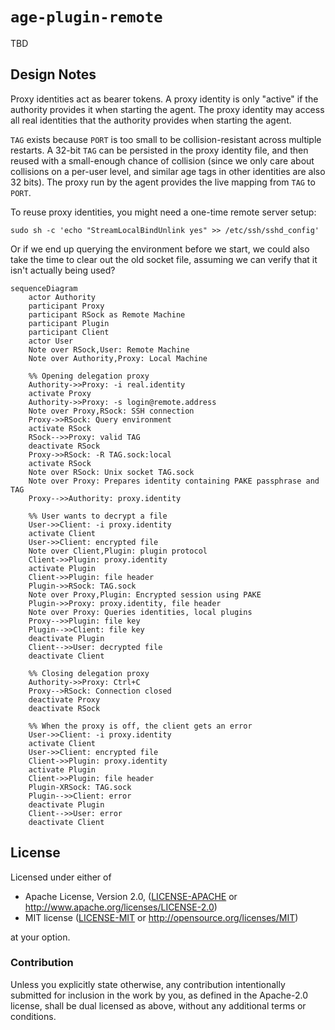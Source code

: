 # `age-plugin-remote`

TBD

## Design Notes

Proxy identities act as bearer tokens. A proxy identity is only "active" if the authority
provides it when starting the agent. The proxy identity may access all real identities
that the authority provides when starting the agent.

`TAG` exists because `PORT` is too small to be collision-resistant across multiple
restarts. A 32-bit `TAG` can be persisted in the proxy identity file, and then reused with
a small-enough chance of collision (since we only care about collisions on a per-user
level, and similar age tags in other identities are also 32 bits). The proxy run by the
agent provides the live mapping from `TAG` to `PORT`.

To reuse proxy identities, you might need a one-time remote server setup:

```
sudo sh -c 'echo "StreamLocalBindUnlink yes" >> /etc/ssh/sshd_config'
```

Or if we end up querying the environment before we start, we could also take the time to
clear out the old socket file, assuming we can verify that it isn't actually being used?

```mermaid
sequenceDiagram
    actor Authority
    participant Proxy
    participant RSock as Remote Machine
    participant Plugin
    participant Client
    actor User
    Note over RSock,User: Remote Machine
    Note over Authority,Proxy: Local Machine

    %% Opening delegation proxy
    Authority->>Proxy: -i real.identity
    activate Proxy
    Authority->>Proxy: -s login@remote.address
    Note over Proxy,RSock: SSH connection
    Proxy->>RSock: Query environment
    activate RSock
    RSock-->>Proxy: valid TAG
    deactivate RSock
    Proxy->>RSock: -R TAG.sock:local
    activate RSock
    Note over RSock: Unix socket TAG.sock
    Note over Proxy: Prepares identity containing PAKE passphrase and TAG
    Proxy-->>Authority: proxy.identity

    %% User wants to decrypt a file
    User->>Client: -i proxy.identity
    activate Client
    User->>Client: encrypted file
    Note over Client,Plugin: plugin protocol
    Client->>Plugin: proxy.identity
    activate Plugin
    Client->>Plugin: file header
    Plugin->>RSock: TAG.sock
    Note over Proxy,Plugin: Encrypted session using PAKE
    Plugin->>Proxy: proxy.identity, file header
    Note over Proxy: Queries identities, local plugins
    Proxy-->>Plugin: file key
    Plugin-->>Client: file key
    deactivate Plugin
    Client-->>User: decrypted file
    deactivate Client

    %% Closing delegation proxy
    Authority->>Proxy: Ctrl+C
    Proxy-->RSock: Connection closed
    deactivate Proxy
    deactivate RSock

    %% When the proxy is off, the client gets an error
    User->>Client: -i proxy.identity
    activate Client
    User->>Client: encrypted file
    Client->>Plugin: proxy.identity
    activate Plugin
    Client->>Plugin: file header
    Plugin-XRSock: TAG.sock
    Plugin-->>Client: error
    deactivate Plugin
    Client-->>User: error
    deactivate Client
```

## License

Licensed under either of

 * Apache License, Version 2.0, ([LICENSE-APACHE](LICENSE-APACHE) or
   http://www.apache.org/licenses/LICENSE-2.0)
 * MIT license ([LICENSE-MIT](LICENSE-MIT) or http://opensource.org/licenses/MIT)

at your option.

### Contribution

Unless you explicitly state otherwise, any contribution intentionally
submitted for inclusion in the work by you, as defined in the Apache-2.0
license, shall be dual licensed as above, without any additional terms or
conditions.
